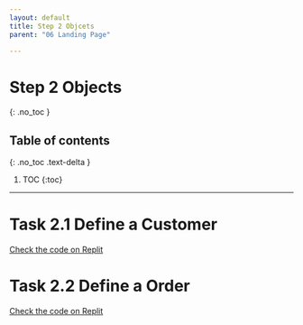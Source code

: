 ```yaml
---
layout: default
title: Step 2 Objcets
parent: "06 Landing Page"

---
```


# Step 2 Objects
{: .no_toc }

## Table of contents
{: .no_toc .text-delta }

1. TOC
{:toc}

---


# Task 2.1 Define a Customer


[Check the code on Replit](https://repl.it/@IO1075/06-landing-page-step2-1])

# Task 2.2 Define a Order


[Check the code on Replit](https://repl.it/@IO1075/06-landing-page-step2-2])